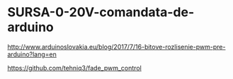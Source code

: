 # SURSA-0-20V-comandata-de-arduino

http://www.arduinoslovakia.eu/blog/2017/7/16-bitove-rozlisenie-pwm-pre-arduino?lang=en

https://github.com/tehniq3/fade_pwm_control

